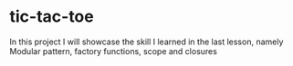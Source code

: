 # tic-tac-toe
In this project I will showcase the skill I learned in the last lesson, namely Modular pattern, factory functions, scope and closures